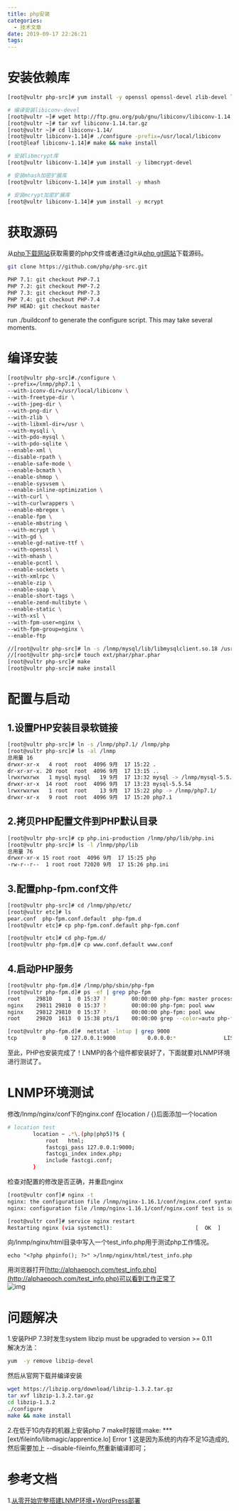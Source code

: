 ```yaml
---
title: php安装
categories:
  - 技术文章
date: 2019-09-17 22:26:21
tags:
---
```


# 安装依赖库
```bash
[root@vultr php-src]# yum install -y openssl openssl-devel zlib-devel libxml2-devel libjpeg-devel libjpeg-turbo-devel libiconv-devel freetype-devel libpng-devel gd-devel libcurl-devel libxslt-devel

# 编译安装libiconv-devel
[root@vultr ~]# wget http://ftp.gnu.org/pub/gnu/libiconv/libiconv-1.14.tar.gz
[root@vultr ~]# tar xvf libiconv-1.14.tar.gz
[root@vultr ~]# cd libiconv-1.14/
[root@vultr libiconv-1.14]# ./configure -prefix=/usr/local/libiconv
[root@leaf libiconv-1.14]# make && make install

# 安装libmcrypt库
[root@vultr libiconv-1.14]# yum install -y libmcrypt-devel

# 安装mhash加密扩展库
[root@vultr libiconv-1.14]# yum install -y mhash

# 安装mcrypt加密扩展库
[root@vultr libiconv-1.14]# yum install -y mcrypt
```

# 获取源码
从[php下载网站](https://www.php.net/downloads.php)获取需要的php文件或者通过git从[php git网站](https://www.php.net/git.php)下载源码。  
```bash
git clone https://github.com/php/php-src.git

PHP 7.1: git checkout PHP-7.1
PHP 7.2: git checkout PHP-7.2
PHP 7.3: git checkout PHP-7.3
PHP 7.4: git checkout PHP-7.4
PHP HEAD: git checkout master
```
run ./buildconf to generate the configure script. This may take several moments.

# 编译安装
```bash
[root@vultr php-src]#./configure \
--prefix=/lnmp/php7.1 \
--with-iconv-dir=/usr/local/libiconv \
--with-freetype-dir \
--with-jpeg-dir \
--with-png-dir \
--with-zlib \
--with-libxml-dir=/usr \
--with-mysqli \
--with-pdo-mysql \
--with-pdo-sqlite \
--enable-xml \
--disable-rpath \
--enable-safe-mode \
--enable-bcmath \
--enable-shmop \
--enable-sysvsem \
--enable-inline-optimization \
--with-curl \
--with-curlwrappers \
--enable-mbregex \
--enable-fpm \
--enable-mbstring \
--with-mcrypt \
--with-gd \
--enable-gd-native-ttf \
--with-openssl \
--with-mhash \
--enable-pcntl \
--enable-sockets \
--with-xmlrpc \
--enable-zip \
--enable-soap \
--enable-short-tags \
--enable-zend-multibyte \
--enable-static \
--with-xsl \
--with-fpm-user=nginx \
--with-fpm-group=nginx \
--enable-ftp

//[root@vultr php-src]# ln -s /lnmp/mysql/lib/libmysqlclient.so.18 /usr/lib64/
//[root@vultr php-src]# touch ext/phar/phar.phar
[root@vultr php-src]# make 
[root@vultr php-src]# make install
```

# 配置与启动
## 1.设置PHP安装目录软链接
```bash
[root@vultr php-src]# ln -s /lnmp/php7.1/ /lnmp/php
[root@vultr php-src]# ls -al /lnmp
总用量 16
drwxr-xr-x   4 root  root  4096 9月  17 15:22 .
dr-xr-xr-x. 20 root  root  4096 9月  17 13:15 ..
lrwxrwxrwx   1 mysql mysql   19 9月  17 13:32 mysql -> /lnmp/mysql-5.5.54/
drwxr-xr-x  14 root  root  4096 9月  17 13:23 mysql-5.5.54
lrwxrwxrwx   1 root  root    13 9月  17 15:22 php -> /lnmp/php7.1/
drwxr-xr-x   9 root  root  4096 9月  17 15:20 php7.1
```
## 2.拷贝PHP配置文件到PHP默认目录
```bash
[root@vultr php-src]# cp php.ini-production /lnmp/php/lib/php.ini
[root@vultr php-src]# ls -l /lnmp/php/lib
总用量 76
drwxr-xr-x 15 root root  4096 9月  17 15:25 php
-rw-r--r--  1 root root 72020 9月  17 15:26 php.ini
```

## 3.配置php-fpm.conf文件
```bash
[root@vultr php-src]# cd /lnmp/php/etc/
[root@vultr etc]# ls
pear.conf  php-fpm.conf.default  php-fpm.d
[root@vultr etc]# cp php-fpm.conf.default php-fpm.conf

[root@vultr etc]# cd php-fpm.d/
[root@vultr php-fpm.d]# cp www.conf.default www.conf

```

## 4.启动PHP服务
```bash
[root@vultr php-fpm.d]# /lnmp/php/sbin/php-fpm
[root@vultr php-fpm.d]# ps -ef | grep php-fpm
root     29810     1  0 15:37 ?        00:00:00 php-fpm: master process (/lnmp/php7.1/etc/php-fpm.conf)
nginx    29811 29810  0 15:37 ?        00:00:00 php-fpm: pool www
nginx    29812 29810  0 15:37 ?        00:00:00 php-fpm: pool www
root     29820  1613  0 15:38 pts/1    00:00:00 grep --color=auto php-fpm

[root@vultr php-fpm.d]#  netstat -lntup | grep 9000
tcp        0      0 127.0.0.1:9000          0.0.0.0:*               LISTEN      29810/php-fpm: mast
```
至此，PHP也安装完成了！LNMP的各个组件都安装好了，下面就要对LNMP环境进行测试了。


# LNMP环境测试
修改/lnmp/nginx/conf下的nginx.conf
在location / {}后面添加一个location
```bash
# location test
        location ~ .*\.(php|php5)?$ {
            root   html;
            fastcgi_pass 127.0.0.1:9000;
            fastcgi_index index.php;
            include fastcgi.conf;
        }
```
检查对配置的修改是否正确，并重启nginx
```bash
[root@vultr conf]# nginx -t
nginx: the configuration file /lnmp/nginx-1.16.1/conf/nginx.conf syntax is ok
nginx: configuration file /lnmp/nginx-1.16.1/conf/nginx.conf test is successful

[root@vultr conf]# service nginx restart
Restarting nginx (via systemctl):                          [  OK  ]
```
向/lnmp/nginx/html目录中写入一个test_info.php用于测试php工作情况。  
```
echo "<?php phpinfo(); ?>" >/lnmp/nginx/html/test_info.php
```
用浏览器打开[http://alphaepoch.com/test_info.php](http://alphaepoch.com/test_info.php)可以看到工作正常了  
![img](/files/nginx/phpworkok.PNG)



# 问题解决
1.安装PHP 7.3时发生system libzip must be upgraded to version >= 0.11  
解决方法：  
```bash
yum  -y remove libzip-devel  
```
然后从官网下载并编译安装  
```bash
wget https://libzip.org/download/libzip-1.3.2.tar.gz
tar xvf libzip-1.3.2.tar.gz
cd libzip-1.3.2
./configure
make && make install
```

2.在低于1G内存的机器上安装php 7 make时报错:make: *** [ext/fileinfo/libmagic/apprentice.lo] Error 1
这是因为系统的内存不足1G造成的,然后需要加上 --disable-fileinfo,然重新编译即可；

# 参考文档
1.[从零开始完整搭建LNMP环境+WordPress部署](https://blog.51cto.com/xpleaf/1903115)
